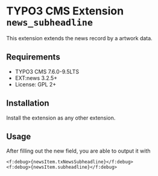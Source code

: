 # TYPO3 CMS Extension ``news_subheadline``

This extension extends the news record by a artwork data.

## Requirements

- TYPO3 CMS 7.6.0-9.5LTS
- EXT:news 3.2.5+
- License: GPL 2+

## Installation

Install the extension as any other extension.


## Usage

After filling out the new field, you are able to output it with

```
<f:debug>{newsItem.txNewsSubheadline}</f:debug>
<f:debug>{newsItem.subheadline}</f:debug>
```
